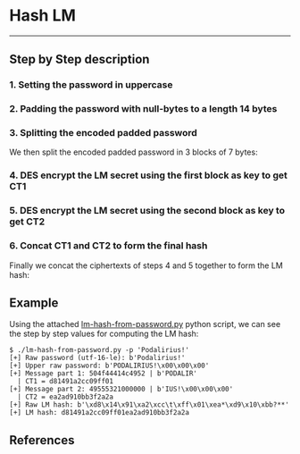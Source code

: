 # Hash LM


---

## Step by Step description

### 1. Setting the password in uppercase



### 2. Padding the password with null-bytes to a length 14 bytes



### 3. Splitting the encoded padded password

We then split the encoded padded password in 3 blocks of 7 bytes:



### 4. DES encrypt the LM secret using the first block as key to get CT1



### 5. DES encrypt the LM secret using the second block as key to get CT2



### 6. Concat CT1 and CT2 to form the final hash

Finally we concat the ciphertexts of steps 4 and 5 together to form the LM hash:



## Example

Using the attached [lm-hash-from-password.py](./lm-hash-from-password.py) python script, we can see the step by step values for computing the LM hash:

```
$ ./lm-hash-from-password.py -p 'Podalirius!'
[+] Raw password (utf-16-le): b'Podalirius!'
[+] Upper raw password: b'PODALIRIUS!\x00\x00\x00'
[+] Message part 1: 504f44414c4952 | b'PODALIR'
  | CT1 = d81491a2cc09ff01
[+] Message part 2: 49555321000000 | b'IUS!\x00\x00\x00'
  | CT2 = ea2ad910bb3f2a2a
[+] Raw LM hash: b'\xd8\x14\x91\xa2\xcc\t\xff\x01\xea*\xd9\x10\xbb?**'
[+] LM hash: d81491a2cc09ff01ea2ad910bb3f2a2a
```

## References
